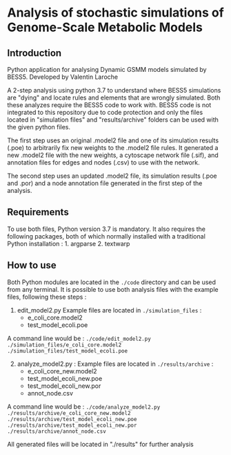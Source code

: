 # Analysis of stochastic simulations of Genome-Scale Metabolic Models 

## Introduction

Python application for analysing Dynamic GSMM models simulated by BESS5.
Developed by Valentin Laroche

A 2-step analysis using python 3.7 to understand where BESS5 simulations are "dying" and locate rules and elements that are wrongly simulated. Both these analyzes require the BESS5 code to work with. BESS5 code is not integrated to this repository due to code protection and only the files located in "simulation files" and "results/archive" folders can be used with the given python files.

The first step uses an original .model2 file and one of its simulation results (.poe) to arbitrarily fix new weights to the .model2 file rules.
It generated a new .model2 file with the new weights, a cytoscape network file (.sif), and annotation files for edges and nodes (.csv) to use with the network.

The second step uses an updated .model2 file, its simulation results (.poe and .por) and a node annotation file generated in the first step of the analysis.

## Requirements

To use both files, Python version 3.7 is mandatory.
It also requires the following packages, both of which normally installed with a traditional Python installation :
    1. argparse
    2. textwarp

## How to use

Both Python modules are located in the ```./code``` directory and can be used from any terminal.
It is possible to use both analysis files with the example files, following these steps :
    
1. edit_model2.py
Example files are located in ```./simulation_files``` :
    - e_coli_core.model2
    - test_model_ecoli.poe

A command line would be :
    ```./code/edit_model2.py ./simulation_files/e_coli_core.model2 ./simulation_files/test_model_ecoli.poe```

2. analyze_model2.py :
Example files are located in ```./results/archive``` :
    - e_coli_core_new.model2
    - test_model_ecoli_new.poe
    - test_model_ecoli_new.por
    - annot_node.csv

A command line would be : 
    ```./code/analyze_model2.py ./results/archive/e_coli_core_new.model2 ./results/archive/test_model_ecoli_new.poe ./results/archive/test_model_ecoli_new.por ./results/archive/annot_node.csv```

All generated files will be located in "./results" for further analysis